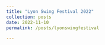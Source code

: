 ```yaml
---
title: "Lyon Swing Festival 2022"
collection: posts
date: 2022-11-10
permalink: /posts/lyonswingfestival

---
```

